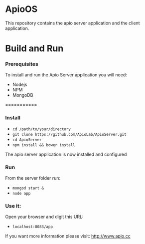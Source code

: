 ApioOS
==========

This repository contains the apio server application and the client application.

# Build and Run

### Prerequisites
To install and run the Apio Server application you will need:
* Nodejs
* NPM
* MongoDB

===========
### Install

* `cd /path/to/your/directory`
* `git clone https://github.com/ApioLab/ApioServer.git`
* `cd ApioServer`
* `npm install && bower install`

The apio server application is now installed and configured

### Run
From the server folder run:

* `mongod start &`
* `node app`

### Use it:
Open your browser and digit this URL:

* `localhost:8083/app`

If you want more information please visit: http://www.apio.cc



